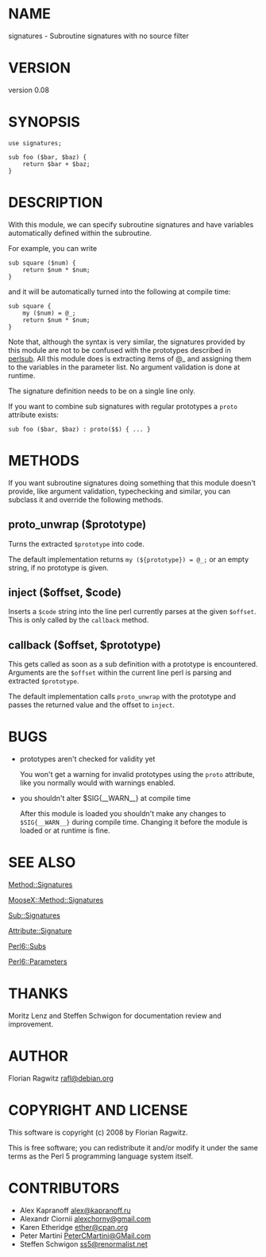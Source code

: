 # NAME

signatures - Subroutine signatures with no source filter

# VERSION

version 0.08

# SYNOPSIS

    use signatures;

    sub foo ($bar, $baz) {
        return $bar + $baz;
    }

# DESCRIPTION

With this module, we can specify subroutine signatures and have variables
automatically defined within the subroutine.

For example, you can write

    sub square ($num) {
        return $num * $num;
    }

and it will be automatically turned into the following at compile time:

    sub square {
        my ($num) = @_;
        return $num * $num;
    }

Note that, although the syntax is very similar, the signatures provided by this
module are not to be confused with the prototypes described in [perlsub](https://metacpan.org/pod/perlsub). All
this module does is extracting items of @\_ and assigning them to the variables
in the parameter list. No argument validation is done at runtime.

The signature definition needs to be on a single line only.

If you want to combine sub signatures with regular prototypes a `proto`
attribute exists:

    sub foo ($bar, $baz) : proto($$) { ... }

# METHODS

If you want subroutine signatures doing something that this module doesn't
provide, like argument validation, typechecking and similar, you can subclass
it and override the following methods.

## proto\_unwrap ($prototype)

Turns the extracted `$prototype` into code.

The default implementation returns `my (${prototype}) = @_;` or an empty
string, if no prototype is given.

## inject ($offset, $code)

Inserts a `$code` string into the line perl currently parses at the given
`$offset`. This is only called by the `callback` method.

## callback ($offset, $prototype)

This gets called as soon as a sub definition with a prototype is
encountered. Arguments are the `$offset` within the current line perl
is parsing and extracted `$prototype`.

The default implementation calls `proto_unwrap` with the prototype and passes
the returned value and the offset to `inject`.

# BUGS

- prototypes aren't checked for validity yet

    You won't get a warning for invalid prototypes using the `proto` attribute,
    like you normally would with warnings enabled.

- you shouldn't alter $SIG{\_\_WARN\_\_} at compile time

    After this module is loaded you shouldn't make any changes to `$SIG{__WARN__}`
    during compile time. Changing it before the module is loaded or at runtime is
    fine.

# SEE ALSO

[Method::Signatures](https://metacpan.org/pod/Method::Signatures)

[MooseX::Method::Signatures](https://metacpan.org/pod/MooseX::Method::Signatures)

[Sub::Signatures](https://metacpan.org/pod/Sub::Signatures)

[Attribute::Signature](https://metacpan.org/pod/Attribute::Signature)

[Perl6::Subs](https://metacpan.org/pod/Perl6::Subs)

[Perl6::Parameters](https://metacpan.org/pod/Perl6::Parameters)

# THANKS

Moritz Lenz and Steffen Schwigon for documentation review and
improvement.

# AUTHOR

Florian Ragwitz <rafl@debian.org>

# COPYRIGHT AND LICENSE

This software is copyright (c) 2008 by Florian Ragwitz.

This is free software; you can redistribute it and/or modify it under
the same terms as the Perl 5 programming language system itself.

# CONTRIBUTORS

- Alex Kapranoff <alex@kapranoff.ru>
- Alexandr Ciornii <alexchorny@gmail.com>
- Karen Etheridge <ether@cpan.org>
- Peter Martini <PeterCMartini@GMail.com>
- Steffen Schwigon <ss5@renormalist.net>
